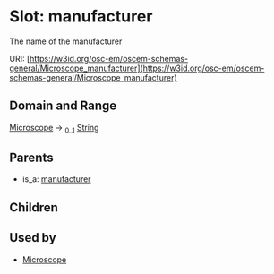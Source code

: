 
# Slot: manufacturer

The name of the manufacturer

URI: [https://w3id.org/osc-em/oscem-schemas-general/Microscope_manufacturer](https://w3id.org/osc-em/oscem-schemas-general/Microscope_manufacturer)


## Domain and Range

[Microscope](Microscope.md) &#8594;  <sub>0..1</sub> [String](types/String.md)

## Parents

 *  is_a: [manufacturer](manufacturer.md)

## Children


## Used by

 * [Microscope](Microscope.md)
